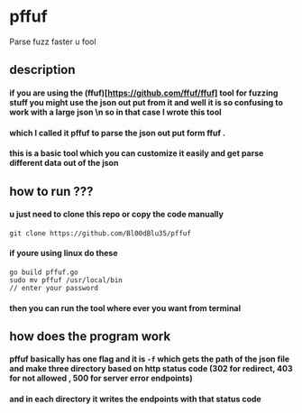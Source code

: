 # pffuf
Parse fuzz faster u fool
## description
#### if you are using the (ffuf)[https://github.com/ffuf/ffuf]  tool for fuzzing stuff you might use the json out put from it and well it is so confusing to work with a large json \n so in that case I wrote this tool 
#### which I called it pffuf to parse the json out put form ffuf .

#### this is a basic tool which you can customize it easily and get parse different data out of the json 

## how to run ???
#### u just need to clone this repo or copy the code manually 
`git clone https://github.com/Bl00dBlu35/pffuf`
#### if youre using linux do these 
`go build pffuf.go `<br>
`sudo mv pffuf /usr/local/bin`<br> 
`// enter your password`
#### then you can run the tool where ever you want from terminal

## how does the program work
#### pffuf basically has one flag and it is `-f` which gets the path of the json file and make three directory based on http status code (302 for redirect, 403 for not allowed , 500 for server error endpoints)
#### and in each directory it writes the endpoints with that status code 
